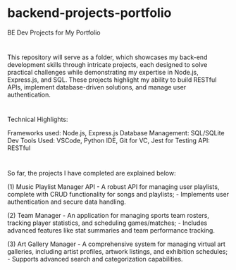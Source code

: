 # backend-projects-portfolio
BE Dev Projects for My Portfolio

#
This repository will serve as a folder, which showcases my back-end development skills through intricate projects, 
each designed to solve practical challenges while demonstrating my expertise in Node.js, Express.js, and SQL. 
These projects highlight my ability to build RESTful APIs, implement database-driven solutions, and manage user authentication.
#
Technical Highlights:

Frameworks used: Node.js, Express.js
Database Management: SQL/SQLite
Dev Tools Used: VSCode, Python IDE, Git for VC, Jest for Testing
API: RESTful 
#
So far, the projects I have completed are explained below:

(1) Music Playlist Manager API
    - A robust API for managing user playlists, complete with CRUD functionality for songs and playlists;
    - Implements user authentication and secure data handling.

(2) Team Manager
    - An application for managing sports team rosters, tracking player statistics, and scheduling games/matches;
    - Includes advanced features like stat summaries and team performance tracking.

(3) Art Gallery Manager
    - A comprehensive system for managing virtual art galleries, including artist profiles, artwork listings, and exhibition schedules;
    - Supports advanced search and categorization capabilities.
#
